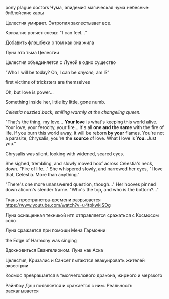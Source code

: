 pony plague doctors
Чума, эпидемия
магическая чума
небесные библейские кары

Целестия умирает. Энтропия захлестывает все.

Кризалис роняет слезы:
"I can feel..."

Добавить флэшбеки о том как она жила

Луна это тьма Целестии

Целестия объединяется с Луной в одно существо

"Who I will be today? Oh, I can be *anyone,* am I?"

first victims of tricksters are themselves

Oh, but love is power...

Something inside her, little by little, gone numb.


*Celestia nuzzled back, smiling warmly at the changeling queen.*

"That's the thing, my love... **Your love** is what's keeping this world alive. Your love, your ferocity, your fire... It's all **one and the same** with the fire of life. If you burn this world away, it will be reborn **by your** flames. You're not a parasite, Chrysalis, you're the **source** of love. What I love is **You.** Just you."


Chrysalis was silent, looking with widened, scared eyes.

She sighed, trembling, and slowly moved hoof across Celestia's neck, down. "Fire of life..." She whispered slowly, and narrowed her eyes, "I love that, Celestia. More than anything."

"There's one more unanswered question, though..." Her hooves pinned down alicorn's slender frame. "Who's the top, and who is the bottom?..."

Ткань пространства-времени разрывается
https://www.youtube.com/watch?v=u4tpkwkiSDg


Луна оснащенная техникой итп отправляется сражаться с Космосом соло

Луна сражается при помощи Меча Гармонии

the Edge of Harmony was singing

Вдохновиться Евангелионом. Луна как Аска


Целестия, Кризалис и Сансет пытаются эвакуировать жителей эквестрии

Космос превращается в тысячеголового дракона, жирного и мерзкого


Рэйнбоу Дэш появляется и сражается с ним. Реальность раскалывается
